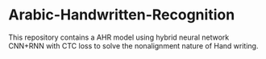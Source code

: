# Arabic-Handwritten-Recognition
This repository contains a AHR model using hybrid neural network CNN+RNN with CTC loss to solve the nonalignment nature of Hand writing. 
